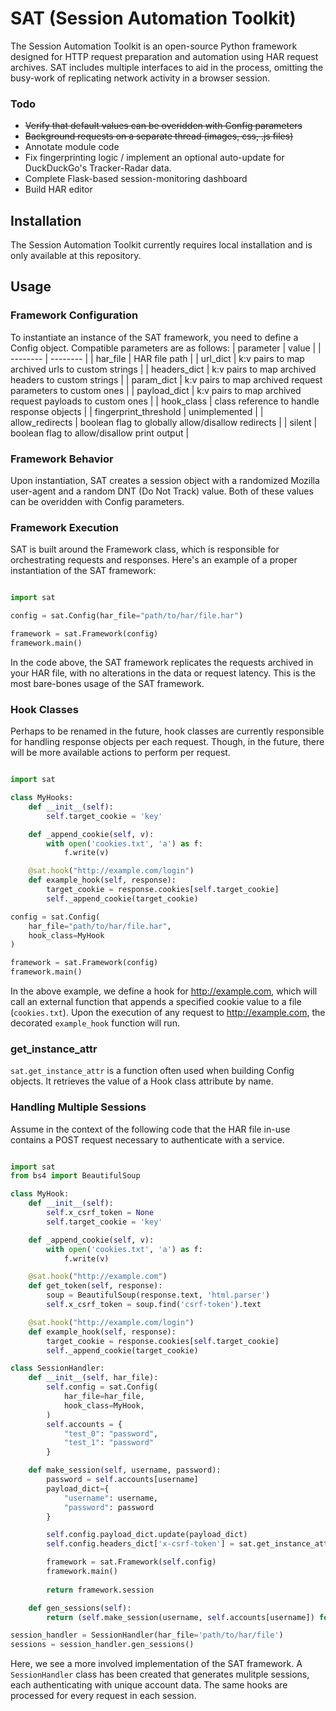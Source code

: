 # SAT (Session Automation Toolkit)

The Session Automation Toolkit is an open-source Python framework designed for HTTP request preparation and automation using HAR request archives. SAT includes multiple interfaces to aid in the process, omitting the busy-work of replicating network activity in a browser session.

### Todo ###
- ~~Verify that default values can be overidden with Config parameters~~
- ~~Background requests on a separate thread (images, css, .js files)~~
- Annotate module code
- Fix fingerprinting logic / implement an optional auto-update for DuckDuckGo's Tracker-Radar data.
- Complete Flask-based session-monitoring dashboard
- Build HAR editor

## Installation ##

The Session Automation Toolkit currently requires local installation and is only available at this repository.

## Usage ##

### Framework Configuration ###

To instantiate an instance of the SAT framework, you need to define a Config object. Compatible parameters are as follows:
| parameter             |  value                                                       |
| --------              |  --------                                                    |
| har_file              |  HAR file path                                               |
| url_dict              |  k:v pairs to map archived urls to custom strings            |
| headers_dict          |  k:v pairs to map archived headers to custom strings         |
| param_dict            |  k:v pairs to map archived request parameters to custom ones |
| payload_dict          |  k:v pairs to map archived request payloads to custom ones   |
| hook_class            |  class reference to handle response objects                  |
| fingerprint_threshold |  unimplemented                                               |
| allow_redirects       |  boolean flag to globally allow/disallow redirects           |
| silent                |  boolean flag to allow/disallow print output                 |


### Framework Behavior ###

Upon instantiation, SAT creates a session object with a randomized Mozilla user-agent and a random DNT (Do Not Track) value. Both of these values can be overidden with Config parameters.

### Framework Execution ###

SAT is built around the Framework class, which is responsible for orchestrating requests and responses. Here's an example of a proper instantiation of the SAT framework:

```python

import sat

config = sat.Config(har_file="path/to/har/file.har")

framework = sat.Framework(config)
framework.main()
```

In the code above, the SAT framework replicates the requests archived in your HAR file, with no alterations in the data or request latency. This is the most bare-bones usage of the SAT framework.

### Hook Classes ###

Perhaps to be renamed in the future, hook classes are currently responsible for handling response objects per each request. Though, in the future, there will be more available actions to perform per request.

```python

import sat

class MyHooks:
    def __init__(self):
        self.target_cookie = 'key'

    def _append_cookie(self, v):
        with open('cookies.txt', 'a') as f:
            f.write(v)

    @sat.hook("http://example.com/login")
    def example_hook(self, response):
        target_cookie = response.cookies[self.target_cookie]
        self._append_cookie(target_cookie)

config = sat.Config(
    har_file="path/to/har/file.har",
    hook_class=MyHook
)

framework = sat.Framework(config)
framework.main()
```

In the above example, we define a hook for http://example.com, which will call an external function that appends a specified cookie value to a file (`cookies.txt`). Upon the execution of any request to http://example.com, the decorated `example_hook` function will run.

### get_instance_attr ###

`sat.get_instance_attr` is a function often used when building Config objects. It retrieves the value of a Hook class attribute by name.

### Handling Multiple Sessions ###

Assume in the context of the following code that the HAR file in-use contains a POST request necessary to authenticate with a service.

```python

import sat
from bs4 import BeautifulSoup

class MyHook:
    def __init__(self):
        self.x_csrf_token = None
        self.target_cookie = 'key'

    def _append_cookie(self, v):
        with open('cookies.txt', 'a') as f:
            f.write(v)

    @sat.hook("http://example.com")
    def get_token(self, response):
        soup = BeautifulSoup(response.text, 'html.parser')
        self.x_csrf_token = soup.find('csrf-token').text

    @sat.hook("http://example.com/login")
    def example_hook(self, response):
        target_cookie = response.cookies[self.target_cookie]
        self._append_cookie(target_cookie)

class SessionHandler:
    def __init__(self, har_file):
        self.config = sat.Config(
            har_file=har_file,
            hook_class=MyHook,
        )
        self.accounts = {
            "test_0": "password",
            "test_1": "password"
        }

    def make_session(self, username, password):
        password = self.accounts[username]
        payload_dict={
            "username": username,
            "password": password
        }

        self.config.payload_dict.update(payload_dict)
        self.config.headers_dict['x-csrf-token'] = sat.get_instance_attr('x_csrf_token')

        framework = sat.Framework(self.config)
        framework.main()
        
        return framework.session

    def gen_sessions(self):
        return (self.make_session(username, self.accounts[username]) for username in self.accounts)

session_handler = SessionHandler(har_file='path/to/har/file')
sessions = session_handler.gen_sessions()
```

Here, we see a more involved implementation of the SAT framework. A `SessionHandler` class has been created that generates mulitple sessions, each authenticating with unique account data. The same hooks are processed for every request in each session.
